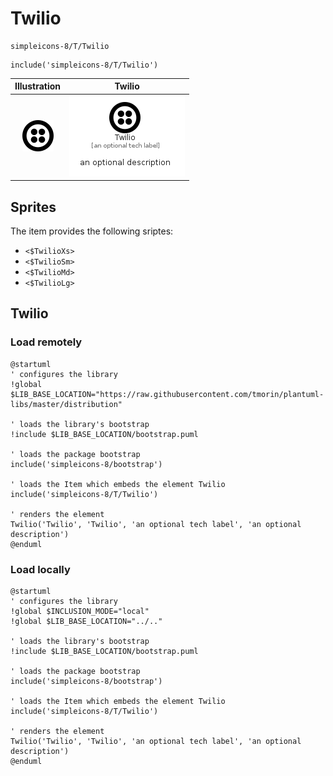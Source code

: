 # Twilio


```text
simpleicons-8/T/Twilio
```

```text
include('simpleicons-8/T/Twilio')
```



| Illustration | Twilio |
| :---: | :---: |
| ![illustration for Illustration](../../simpleicons-8/T/Twilio.png) | ![illustration for Twilio](../../simpleicons-8/T/Twilio.Local.png) |



## Sprites
The item provides the following sriptes:

- `<$TwilioXs>`
- `<$TwilioSm>`
- `<$TwilioMd>`
- `<$TwilioLg>`





## Twilio

### Load remotely
```plantuml
@startuml
' configures the library
!global $LIB_BASE_LOCATION="https://raw.githubusercontent.com/tmorin/plantuml-libs/master/distribution"

' loads the library's bootstrap
!include $LIB_BASE_LOCATION/bootstrap.puml

' loads the package bootstrap
include('simpleicons-8/bootstrap')

' loads the Item which embeds the element Twilio
include('simpleicons-8/T/Twilio')

' renders the element
Twilio('Twilio', 'Twilio', 'an optional tech label', 'an optional description')
@enduml
```

### Load locally
```plantuml
@startuml
' configures the library
!global $INCLUSION_MODE="local"
!global $LIB_BASE_LOCATION="../.."

' loads the library's bootstrap
!include $LIB_BASE_LOCATION/bootstrap.puml

' loads the package bootstrap
include('simpleicons-8/bootstrap')

' loads the Item which embeds the element Twilio
include('simpleicons-8/T/Twilio')

' renders the element
Twilio('Twilio', 'Twilio', 'an optional tech label', 'an optional description')
@enduml
```

